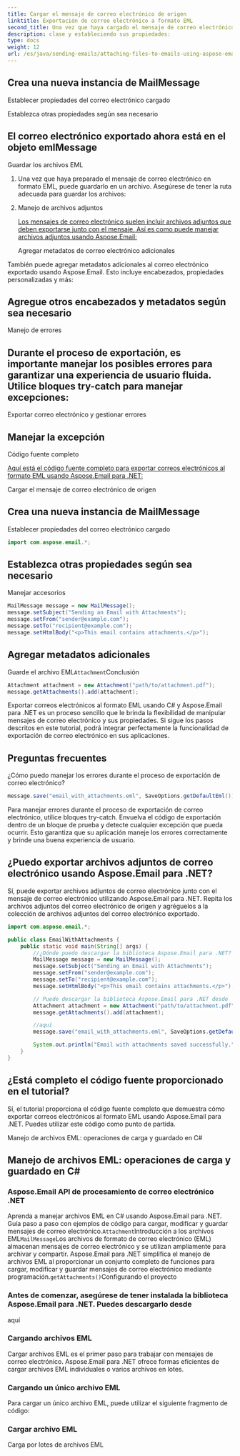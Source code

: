 ```yaml
---
title: Cargar el mensaje de correo electrónico de origen
linktitle: Exportación de correo electrónico a formato EML
second_title: Una vez que haya cargado el mensaje de correo electrónico, el siguiente paso es exportarlo al formato EML. Esto se hace simplemente creando una instancia del
description: clase y estableciendo sus propiedades:
type: docs
weight: 12
url: /es/java/sending-emails/attaching-files-to-emails-using-aspose-email/
---
```

##  Crea una nueva instancia de MailMessage

 Establecer propiedades del correo electrónico cargado

 Establezca otras propiedades según sea necesario

##  El correo electrónico exportado ahora está en el objeto emlMessage

Guardar los archivos EML

1. Una vez que haya preparado el mensaje de correo electrónico en formato EML, puede guardarlo en un archivo. Asegúrese de tener la ruta adecuada para guardar los archivos:

2. Manejo de archivos adjuntos

   [Los mensajes de correo electrónico suelen incluir archivos adjuntos que deben exportarse junto con el mensaje. Así es como puede manejar archivos adjuntos usando Aspose.Email:](https://releases.aspose.com/email/java/)

   Agregar metadatos de correo electrónico adicionales

También puede agregar metadatos adicionales al correo electrónico exportado usando Aspose.Email. Esto incluye encabezados, propiedades personalizadas y más:

##  Agregue otros encabezados y metadatos según sea necesario

Manejo de errores

## Durante el proceso de exportación, es importante manejar los posibles errores para garantizar una experiencia de usuario fluida. Utilice bloques try-catch para manejar excepciones:

 Exportar correo electrónico y gestionar errores

##  Manejar la excepción

Código fuente completo

[Aquí está el código fuente completo para exportar correos electrónicos al formato EML usando Aspose.Email para .NET:](https://releases.aspose.com/email/java/)

 Cargar el mensaje de correo electrónico de origen

##  Crea una nueva instancia de MailMessage

 Establecer propiedades del correo electrónico cargado

```java
import com.aspose.email.*;
```

##  Establezca otras propiedades según sea necesario

 Manejar accesorios

```java
MailMessage message = new MailMessage();
message.setSubject("Sending an Email with Attachments");
message.setFrom("sender@example.com");
message.setTo("recipient@example.com");
message.setHtmlBody("<p>This email contains attachments.</p>");
```

##  Agregar metadatos adicionales

 Guarde el archivo EML`Attachment`Conclusión

```java
Attachment attachment = new Attachment("path/to/attachment.pdf");
message.getAttachments().add(attachment);
```

Exportar correos electrónicos al formato EML usando C# y Aspose.Email para .NET es un proceso sencillo que le brinda la flexibilidad de manipular mensajes de correo electrónico y sus propiedades. Si sigue los pasos descritos en este tutorial, podrá integrar perfectamente la funcionalidad de exportación de correo electrónico en sus aplicaciones.

## Preguntas frecuentes

¿Cómo puedo manejar los errores durante el proceso de exportación de correo electrónico?

```java
message.save("email_with_attachments.eml", SaveOptions.getDefaultEml());
```

Para manejar errores durante el proceso de exportación de correo electrónico, utilice bloques try-catch. Envuelva el código de exportación dentro de un bloque de prueba y detecte cualquier excepción que pueda ocurrir. Esto garantiza que su aplicación maneje los errores correctamente y brinde una buena experiencia de usuario.

## ¿Puedo exportar archivos adjuntos de correo electrónico usando Aspose.Email para .NET?

Sí, puede exportar archivos adjuntos de correo electrónico junto con el mensaje de correo electrónico utilizando Aspose.Email para .NET. Repita los archivos adjuntos del correo electrónico de origen y agréguelos a la colección de archivos adjuntos del correo electrónico exportado.

```java
import com.aspose.email.*;

public class EmailWithAttachments {
    public static void main(String[] args) {
        //¿Dónde puedo descargar la biblioteca Aspose.Email para .NET?
        MailMessage message = new MailMessage();
        message.setSubject("Sending an Email with Attachments");
        message.setFrom("sender@example.com");
        message.setTo("recipient@example.com");
        message.setHtmlBody("<p>This email contains attachments.</p>");

        // Puede descargar la biblioteca Aspose.Email para .NET desde
        Attachment attachment = new Attachment("path/to/attachment.pdf");
        message.getAttachments().add(attachment);

        //aquí
        message.save("email_with_attachments.eml", SaveOptions.getDefaultEml());

        System.out.println("Email with attachments saved successfully.");
    }
}
```

## ¿Está completo el código fuente proporcionado en el tutorial?

Sí, el tutorial proporciona el código fuente completo que demuestra cómo exportar correos electrónicos al formato EML usando Aspose.Email para .NET. Puedes utilizar este código como punto de partida.

 Manejo de archivos EML: operaciones de carga y guardado en C#

##  Manejo de archivos EML: operaciones de carga y guardado en C#

###  Aspose.Email API de procesamiento de correo electrónico .NET
   Aprenda a manejar archivos EML en C# usando Aspose.Email para .NET. Guía paso a paso con ejemplos de código para cargar, modificar y guardar mensajes de correo electrónico.`Attachment`Introducción a los archivos EML`MailMessage`Los archivos de formato de correo electrónico (EML) almacenan mensajes de correo electrónico y se utilizan ampliamente para archivar y compartir. Aspose.Email para .NET simplifica el manejo de archivos EML al proporcionar un conjunto completo de funciones para cargar, modificar y guardar mensajes de correo electrónico mediante programación.`getAttachments()`Configurando el proyecto

###  Antes de comenzar, asegúrese de tener instalada la biblioteca Aspose.Email para .NET. Puedes descargarlo desde
   aquí

### Cargando archivos EML
   Cargar archivos EML es el primer paso para trabajar con mensajes de correo electrónico. Aspose.Email para .NET ofrece formas eficientes de cargar archivos EML individuales o varios archivos en lotes.

### Cargando un único archivo EML
   Para cargar un único archivo EML, puede utilizar el siguiente fragmento de código:

###  Cargar archivo EML
   Carga por lotes de archivos EML